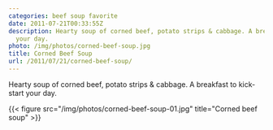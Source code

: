 ```yaml
---
categories: beef soup favorite
date: 2011-07-21T00:33:55Z
description: Hearty soup of corned beef, potato strips & cabbage. A breakfast to kick-start
  your day.
photo: /img/photos/corned-beef-soup.jpg
title: Corned Beef Soup
url: /2011/07/21/corned-beef-soup/
---
```


Hearty soup of corned beef, potato strips & cabbage. A breakfast to kick-start your day.

{{< figure src="/img/photos/corned-beef-soup-01.jpg" title="Corned beef soup" >}}